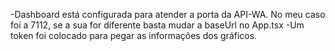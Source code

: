 -Dashboard está configurada para atender a porta da API-WA. No meu caso foi a 7112, se a sua for diferente basta mudar a baseUrl no App.tsx
-Um token foi colocado para pegar as informações dos gráficos.



